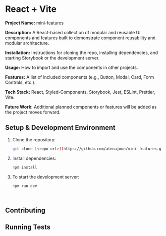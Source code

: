# React + Vite

**Project Name:** mini-features

**Description:** A React-based collection of modular and reusable UI components and features built to demonstrate component reusability and modular architecture.

**Installation:** Instructions for cloning the repo, installing dependencies, and starting Storybook or the development server.

**Usage:** How to import and use the components in other projects.

**Features:** A list of included components (e.g., Button, Modal, Card, Form Controls, etc.).

**Tech Stack:** React, Styled-Components, Storybook, Jest, ESLint, Prettier, Vite.

**Future Work:** Additional planned components or features will be added as the project moves forward.

## Setup & Development Environment

1. Clone the repository:
   ```bash
   git clone [<repo-url>](https://github.com/atenajoon/mini-features.git)

2. Install dependencies:
   ```bash
   npm install

3. To start the development server:
   ```bash
   npm run dev
    



## Contributing

## Running Tests

